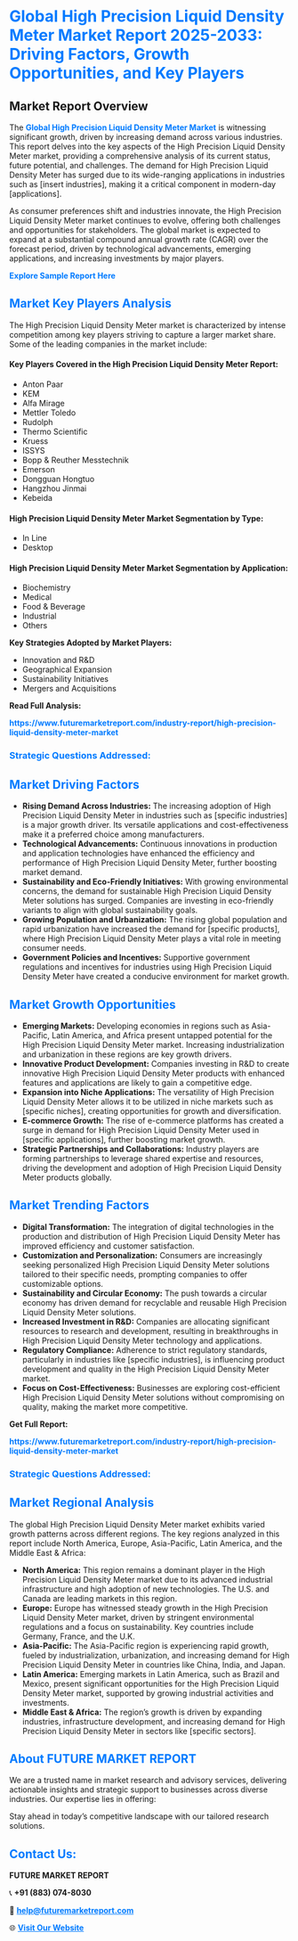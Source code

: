 <h1 style="color: #007BFF;">Global High Precision Liquid Density Meter Market Report 2025-2033: Driving Factors, Growth Opportunities, and Key Players</h1>

<section id="overview">
<h2>Market Report Overview</h2>
<p>The <a href="https://www.futuremarketreport.com/industry-report/high-precision-liquid-density-meter-market" style="color: #007BFF; text-decoration: none;"><strong>Global High Precision Liquid Density Meter Market</strong></a> is witnessing significant growth, driven by increasing demand across various industries. This report delves into the key aspects of the High Precision Liquid Density Meter market, providing a comprehensive analysis of its current status, future potential, and challenges. The demand for High Precision Liquid Density Meter has surged due to its wide-ranging applications in industries such as [insert industries], making it a critical component in modern-day [applications].</p>
<p>As consumer preferences shift and industries innovate, the High Precision Liquid Density Meter market continues to evolve, offering both challenges and opportunities for stakeholders. The global market is expected to expand at a substantial compound annual growth rate (CAGR) over the forecast period, driven by technological advancements, emerging applications, and increasing investments by major players.</p>
</section>

<section id="overview">
<p><a href="https://www.futuremarketreport.com/request-sample/reportId=91354" style="color: #007BFF; text-decoration: none;"><strong>Explore Sample Report Here</strong></a></p>
</section>

<section id="key-players">
<h2 style="color: #007BFF;">Market Key Players Analysis</h2>
<p>The High Precision Liquid Density Meter market is characterized by intense competition among key players striving to capture a larger market share. Some of the leading companies in the market include:</p>
<h4>Key Players Covered in the High Precision Liquid Density Meter Report:</h4>
<ul><li>Anton Paar</li><li>KEM</li><li>Alfa Mirage</li><li>Mettler Toledo</li><li>Rudolph</li><li>Thermo Scientific</li><li>Kruess</li><li>ISSYS</li><li>Bopp &amp; Reuther Messtechnik</li><li>Emerson</li><li>Dongguan Hongtuo</li><li>Hangzhou Jinmai</li><li>Kebeida</li></ul>
<h4>High Precision Liquid Density Meter Market Segmentation by Type:</h4>
<ul><li>In Line</li><li>Desktop</li></ul>

<h4>High Precision Liquid Density Meter Market Segmentation by Application:</h4>
<ul><li>Biochemistry</li><li>Medical</li><li>Food &amp; Beverage</li><li>Industrial</li><li>Others</li></ul>
<p><strong>Key Strategies Adopted by Market Players:</strong></p>
<ul>
<li>Innovation and R&D</li>
<li>Geographical Expansion</li>
<li>Sustainability Initiatives</li>
<li>Mergers and Acquisitions</li>
</ul>
</section>

<section>
<p><strong>Read Full Analysis: </strong></p><a href="https://www.futuremarketreport.com/industry-report/high-precision-liquid-density-meter-market" style="color: #007BFF; text-decoration: none;"><strong>https://www.futuremarketreport.com/industry-report/high-precision-liquid-density-meter-market</strong></a>
<h3 style="color: #007BFF;">Strategic Questions Addressed:</h3>
</section>

<section id="driving-factors">
<h2 style="color: #007BFF;">Market Driving Factors</h2>
<ul>
<li><strong>Rising Demand Across Industries:</strong> The increasing adoption of High Precision Liquid Density Meter in industries such as [specific industries] is a major growth driver. Its versatile applications and cost-effectiveness make it a preferred choice among manufacturers.</li>
<li><strong>Technological Advancements:</strong> Continuous innovations in production and application technologies have enhanced the efficiency and performance of High Precision Liquid Density Meter, further boosting market demand.</li>
<li><strong>Sustainability and Eco-Friendly Initiatives:</strong> With growing environmental concerns, the demand for sustainable High Precision Liquid Density Meter solutions has surged. Companies are investing in eco-friendly variants to align with global sustainability goals.</li>
<li><strong>Growing Population and Urbanization:</strong> The rising global population and rapid urbanization have increased the demand for [specific products], where High Precision Liquid Density Meter plays a vital role in meeting consumer needs.</li>
<li><strong>Government Policies and Incentives:</strong> Supportive government regulations and incentives for industries using High Precision Liquid Density Meter have created a conducive environment for market growth.</li>
</ul>
</section>

<section id="growth-opportunities">
<h2 style="color: #007BFF;">Market Growth Opportunities</h2>
<ul>
<li><strong>Emerging Markets:</strong> Developing economies in regions such as Asia-Pacific, Latin America, and Africa present untapped potential for the High Precision Liquid Density Meter market. Increasing industrialization and urbanization in these regions are key growth drivers.</li>
<li><strong>Innovative Product Development:</strong> Companies investing in R&D to create innovative High Precision Liquid Density Meter products with enhanced features and applications are likely to gain a competitive edge.</li>
<li><strong>Expansion into Niche Applications:</strong> The versatility of High Precision Liquid Density Meter allows it to be utilized in niche markets such as [specific niches], creating opportunities for growth and diversification.</li>
<li><strong>E-commerce Growth:</strong> The rise of e-commerce platforms has created a surge in demand for High Precision Liquid Density Meter used in [specific applications], further boosting market growth.</li>
<li><strong>Strategic Partnerships and Collaborations:</strong> Industry players are forming partnerships to leverage shared expertise and resources, driving the development and adoption of High Precision Liquid Density Meter products globally.</li>
</ul>
</section>

<section id="trending-factors">
<h2 style="color: #007BFF;">Market Trending Factors</h2>
<ul>
<li><strong>Digital Transformation:</strong> The integration of digital technologies in the production and distribution of High Precision Liquid Density Meter has improved efficiency and customer satisfaction.</li>
<li><strong>Customization and Personalization:</strong> Consumers are increasingly seeking personalized High Precision Liquid Density Meter solutions tailored to their specific needs, prompting companies to offer customizable options.</li>
<li><strong>Sustainability and Circular Economy:</strong> The push towards a circular economy has driven demand for recyclable and reusable High Precision Liquid Density Meter solutions.</li>
<li><strong>Increased Investment in R&D:</strong> Companies are allocating significant resources to research and development, resulting in breakthroughs in High Precision Liquid Density Meter technology and applications.</li>
<li><strong>Regulatory Compliance:</strong> Adherence to strict regulatory standards, particularly in industries like [specific industries], is influencing product development and quality in the High Precision Liquid Density Meter market.</li>
<li><strong>Focus on Cost-Effectiveness:</strong> Businesses are exploring cost-efficient High Precision Liquid Density Meter solutions without compromising on quality, making the market more competitive.</li>
</ul>
</section>

<section>
<p><strong>Get Full Report: </strong></p><a href="https://www.futuremarketreport.com/industry-report/high-precision-liquid-density-meter-market" style="color: #007BFF; text-decoration: none;"><strong>https://www.futuremarketreport.com/industry-report/high-precision-liquid-density-meter-market</strong></a>
<h3 style="color: #007BFF;">Strategic Questions Addressed:</h3>
</section>


<section id="regional-analysis">
<h2 style="color: #007BFF;">Market Regional Analysis</h2>
<p>The global High Precision Liquid Density Meter market exhibits varied growth patterns across different regions. The key regions analyzed in this report include North America, Europe, Asia-Pacific, Latin America, and the Middle East & Africa:</p>
<ul>
<li><strong>North America:</strong> This region remains a dominant player in the High Precision Liquid Density Meter market due to its advanced industrial infrastructure and high adoption of new technologies. The U.S. and Canada are leading markets in this region.</li>
<li><strong>Europe:</strong> Europe has witnessed steady growth in the High Precision Liquid Density Meter market, driven by stringent environmental regulations and a focus on sustainability. Key countries include Germany, France, and the U.K.</li>
<li><strong>Asia-Pacific:</strong> The Asia-Pacific region is experiencing rapid growth, fueled by industrialization, urbanization, and increasing demand for High Precision Liquid Density Meter in countries like China, India, and Japan.</li>
<li><strong>Latin America:</strong> Emerging markets in Latin America, such as Brazil and Mexico, present significant opportunities for the High Precision Liquid Density Meter market, supported by growing industrial activities and investments.</li>
<li><strong>Middle East & Africa:</strong> The region’s growth is driven by expanding industries, infrastructure development, and increasing demand for High Precision Liquid Density Meter in sectors like [specific sectors].</li>
</ul>
</section>

<footer>
<h2 style="color: #007BFF;">About FUTURE MARKET REPORT</h2>
<p>We are a trusted name in market research and advisory services, delivering actionable insights and strategic support to businesses across diverse industries. Our expertise lies in offering:</p>

<p>Stay ahead in today’s competitive landscape with our tailored research solutions.</p>

<h2 style="color: #007BFF;">Contact Us:</h2>
<p><strong>FUTURE MARKET REPORT</strong></p>
<p>📞 <strong>+91 (883) 074-8030</strong></p>
<p>📧 <strong><a href="mailto:help@futuremarketreport.com" style="color: #007BFF;">help@futuremarketreport.com</a></strong></p>
<p>🌐 <strong><a href="https://www.futuremarketreport.com/" style="color: #007BFF;">Visit Our Website</a></strong></p>
</footer>